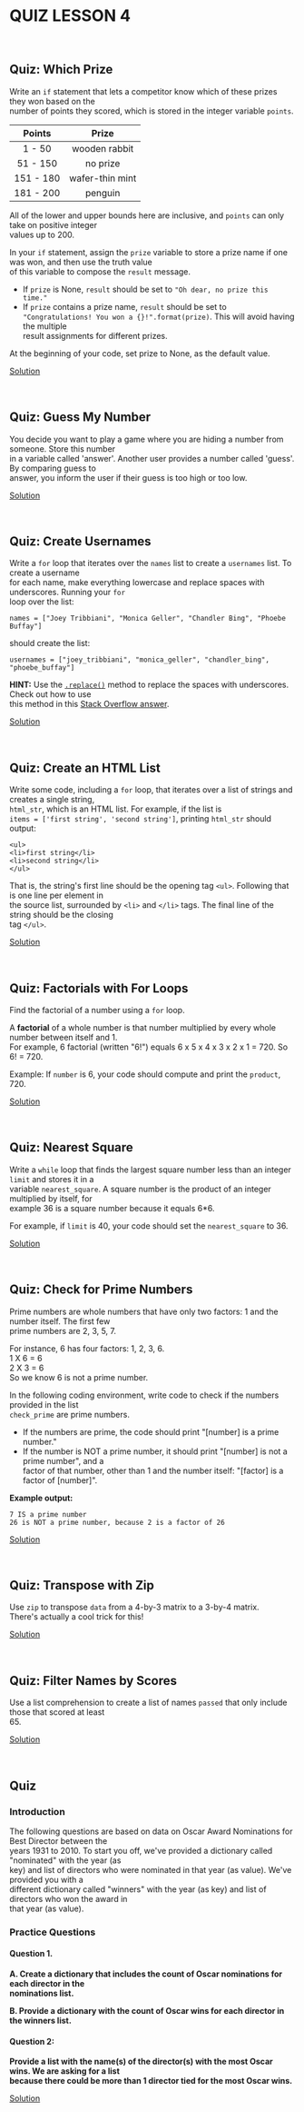 # QUIZ LESSON 4

<br>

## Quiz: Which Prize

Write an `if` statement that lets a competitor know which of these prizes they won based on the<br>
number of points they scored, which is stored in the integer variable `points`.

**Points** | **Prize**
:--------: | :-------:
1 - 50     | wooden rabbit
51 - 150   | no prize
151 - 180  | wafer-thin mint
181 - 200  | penguin

All of the lower and upper bounds here are inclusive, and `points` can only take on positive integer<br>values up to 200.

In your `if` statement, assign the `prize` variable to store a prize name if one was won, 
and then use the truth value<br>of this variable to compose the `result` message.

- If `prize` is None, `result` should be set to `"Oh dear, no prize this time."`
- If `prize` contains a prize name, `result` should be set to<br>`"Congratulations! You won a {}!".format(prize)`. 
This will avoid having the multiple<br>result assignments for different prizes.

At the beginning of your code, set prize to None, as the default value.

[Solution](https://github.com/HawksSpawn/introduction-to-python-programming-solutions/blob/master/assignments/Lesson_4/give_prize.py)

<br>

## Quiz: Guess My Number

You decide you want to play a game where you are hiding a number from someone. Store this number<br>in a variable called 'answer'. 
Another user provides a number called 'guess'. By comparing guess to<br>answer, you inform the user if their guess is too high or too low.

[Solution](https://github.com/HawksSpawn/introduction-to-python-programming-solutions/blob/master/assignments/Lesson_4/guess_number.py)

<br>

## Quiz: Create Usernames

Write a `for` loop that iterates over the `names` list to create a `usernames` list. 
To create a username<br>for each name, make everything lowercase and replace spaces with underscores. 
Running your `for`<br>loop over the list:

`names = ["Joey Tribbiani", "Monica Geller", "Chandler Bing", "Phoebe Buffay"]`

should create the list:

`usernames = ["joey_tribbiani", "monica_geller", "chandler_bing", "phoebe_buffay"]`

**HINT:** Use the [`.replace()`](https://docs.python.org/3/library/stdtypes.html#str.replace) method to replace the spaces with underscores.
Check out how to use<br>this method in this [Stack Overflow answer](https://stackoverflow.com/a/12723785).

[Solution](https://github.com/HawksSpawn/introduction-to-python-programming-solutions/blob/master/assignments/Lesson_4/create_usernames.py)

<br>

## Quiz: Create an HTML List

Write some code, including a `for` loop, that iterates over a list of strings and creates a single string,<br>`html_str`, which is an HTML list. 
For example, if the list is<br>`items = ['first string', 'second string']`, printing `html_str` should output:

```
<ul>
<li>first string</li>
<li>second string</li>
</ul>

```

That is, the string's first line should be the opening tag `<ul>`. Following that is one line per element in<br>the source list, surrounded by `<li>` and `</li>` tags. 
The final line of the string should be the closing<br>tag `</ul>`.

[Solution](https://github.com/HawksSpawn/introduction-to-python-programming-solutions/blob/master/assignments/Lesson_4/html_list.py)

<br>

## Quiz: Factorials with For Loops

Find the factorial of a number using a `for` loop.

A **factorial** of a whole number is that number multiplied by every whole number between itself and 1.<br> 
For example, 6 factorial (written "6!") equals 6 x 5 x 4 x 3 x 2 x 1 = 720. So 6! = 720.

Example: If `number` is 6, your code should compute and print the `product`, 720.

[Solution](https://github.com/HawksSpawn/introduction-to-python-programming-solutions/blob/master/assignments/Lesson_4/factorial.py)

<br>

## Quiz: Nearest Square

Write a `while` loop that finds the largest square number less than an integer `limit` and stores it in a<br>variable `nearest_square`. 
A square number is the product of an integer multiplied by itself, for<br>example 36 is a square number because it equals 6*6.

For example, if `limit` is 40, your code should set the `nearest_square` to 36.

[Solution](https://github.com/HawksSpawn/introduction-to-python-programming-solutions/blob/master/assignments/Lesson_4/nearest_square.py)

<br>

## Quiz: Check for Prime Numbers

Prime numbers are whole numbers that have only two factors: 1 and the number itself. The first few<br>prime numbers are 2, 3, 5, 7.

For instance, 6 has four factors: 1, 2, 3, 6.  
1 X 6 = 6  
2 X 3 = 6  
So we know 6 is not a prime number.

In the following coding environment, write code to check if the numbers provided in the list<br>`check_prime` are prime numbers.

- If the numbers are prime, the code should print "[number] is a prime number."
- If the number is NOT a prime number, it should print "[number] is not a prime number", and a<br>factor of that number, other than 1 and the number itself: 
"[factor] is a factor of [number]".

**Example output:**

```
7 IS a prime number
26 is NOT a prime number, because 2 is a factor of 26
```

[Solution](https://github.com/HawksSpawn/introduction-to-python-programming-solutions/blob/master/assignments/Lesson_4/prime_numbers.py)

<br>

## Quiz: Transpose with Zip

Use `zip` to transpose `data` from a 4-by-3 matrix to a 3-by-4 matrix.<br>There's actually a cool trick for this!

[Solution](https://github.com/HawksSpawn/introduction-to-python-programming-solutions/blob/master/assignments/Lesson_4/transpose_matrix.py)

<br>

## Quiz: Filter Names by Scores

Use a list comprehension to create a list of names `passed` that only include those that scored at least<br>65.

[Solution](https://github.com/HawksSpawn/introduction-to-python-programming-solutions/blob/master/assignments/Lesson_4/filter_names.py)

<br>

## Quiz

### Introduction

The following questions are based on data on Oscar Award Nominations for Best Director between the<br>years 1931 to 2010. 
To start you off, we've provided a dictionary called "nominated" with the year (as<br>key) and list of directors who were nominated in that year (as value). 
We've provided you with a<br>different dictionary called "winners" with the year (as key) and list of directors who won the award in<br>that year (as value).

### Practice Questions

#### Question 1.

**A. Create a dictionary that includes the count of Oscar nominations for each director in the<br>nominations list.**

**B. Provide a dictionary with the count of Oscar wins for each director in the winners list.**

#### Question 2:

**Provide a list with the name(s) of the director(s) with the most Oscar wins. 
We are asking for a list<br>because there could be more than 1 director tied for the most Oscar wins.**

[Solution](https://github.com/HawksSpawn/introduction-to-python-programming-solutions/blob/master/assignments/Lesson_4/oscar_award.py)
